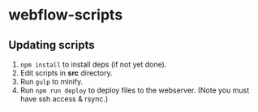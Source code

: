 # webflow-scripts

## Updating scripts

1. ```npm install``` to install deps (if not yet done).
2. Edit scripts in **src** directory.
3. Run ```gulp``` to minify.
4. Run ```npm run deploy``` to deploy files to the webserver. (Note you must have ssh access & rsync.)